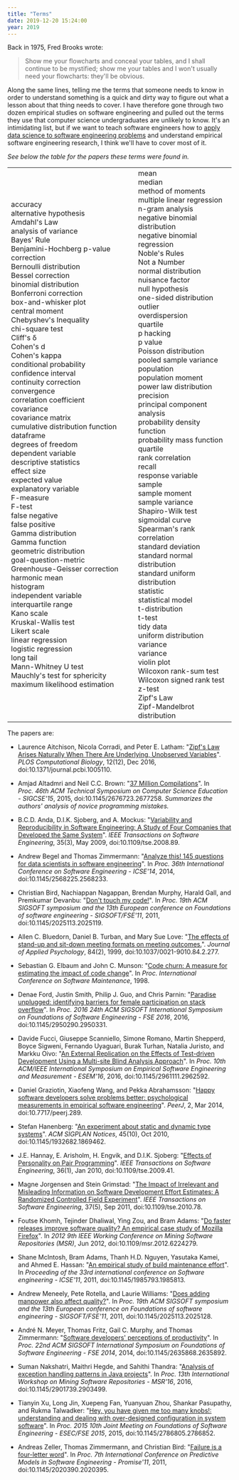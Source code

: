 ```yaml
---
title: "Terms"
date: 2019-12-20 15:24:00
year: 2019
---
```


Back in 1975, Fred Brooks wrote:

> Show me your flowcharts and conceal your tables,
> and I shall continue to be mystified;
> show me your tables and I won't usually need your flowcharts:
> they'll be obvious.

Along the same lines,
telling me the terms that someone needs to know in order to understand something
is a quick and dirty way to figure out what a lesson about that thing needs to cover.
I have therefore gone through two dozen empirical studies on software engineering
and pulled out the terms they use that computer science undergraduates are unlikely to know.
It's an intimidating list,
but if we want to teach software engineers how to
[apply data science to software engineering problems](http://ds4se.tech)
and understand empirical software engineering research,
I think we'll have to cover most of it.

*See below the table for the papers these terms were found in.*

<table>
  <tr>
    <td>
      accuracy<br/>
      alternative hypothesis<br/>
      Amdahl's Law<br/>
      analysis of variance<br/>
      Bayes' Rule<br/>
      Benjamini-Hochberg p-value correction<br/>
      Bernoulli distribution<br/>
      Bessel correction<br/>
      binomial distribution<br/>
      Bonferroni correction<br/>
      box-and-whisker plot<br/>
      central moment<br/>
      Chebyshev's Inequality<br/>
      chi-square test<br/>
      Cliff's δ<br/>
      Cohen's d<br/>
      Cohen's kappa<br/>
      conditional probability<br/>
      confidence interval<br/>
      continuity correction<br/>
      convergence<br/>
      correlation coefficient<br/>
      covariance<br/>
      covariance matrix<br/>
      cumulative distribution function<br/>
      dataframe<br/>
      degrees of freedom<br/>
      dependent variable<br/>
      descriptive statistics<br/>
      effect size<br/>
      expected value<br/>
      explanatory variable<br/>
      F-measure<br/>
      F-test<br/>
      false negative<br/>
      false positive<br/>
      Gamma distribution<br/>
      Gamma function<br/>
      geometric distribution<br/>
      goal-question-metric<br/>
      Greenhouse-Geisser correction<br/>
      harmonic mean<br/>
      histogram<br/>
      independent variable<br/>
      interquartile range<br/>
      Kano scale<br/>
      Kruskal-Wallis test<br/>
      Likert scale<br/>
      linear regression<br/>
      logistic regression<br/>
      long tail<br/>
      Mann-Whitney U test<br/>
      Mauchly's test for sphericity<br/>
      maximum likelihood estimation
    </td>
    <td>
      mean<br/>
      median<br/>
      method of moments<br/>
      multiple linear regression<br/>
      n-gram analysis<br/>
      negative binomial distribution<br/>
      negative binomial regression<br/>
      Noble's Rules<br/>
      Not a Number<br/>
      normal distribution<br/>
      nuisance factor<br/>
      null hypothesis<br/>
      one-sided distribution<br/>
      outlier<br/>
      overdispersion<br/>
      quartile<br/>
      p hacking<br/>
      p value<br/>
      Poisson distribution<br/>
      pooled sample variance<br/>
      population<br/>
      population moment<br/>
      power law distribution<br/>
      precision<br/>
      principal component analysis<br/>
      probability density function<br/>
      probability mass function<br/>
      quartile<br/>
      rank correlation<br/>
      recall<br/>
      response variable<br/>
      sample<br/>
      sample moment<br/>
      sample variance<br/>
      Shapiro-Wilk test<br/>
      sigmoidal curve<br/>
      Spearman's rank correlation<br/>
      standard deviation<br/>
      standard normal distribution<br/>
      standard uniform distribution<br/>
      statistic<br/>
      statistical model<br/>
      t-distribution<br/>
      t-test<br/>
      tidy data<br/>
      uniform distribution<br/>
      variance<br/>
      variance<br/>
      violin plot<br/>
      Wilcoxon rank-sum test<br/>
      Wilcoxon signed rank test<br/>
      z-test<br/>
      Zipf's Law<br/>
      Zipf-Mandelbrot distribution
    </td>
  </tr>
</table>

The papers are:

-   Laurence Aitchison, Nicola Corradi, and Peter E. Latham:
    "[Zipf's Law Arises Naturally When There Are Underlying, Unobserved Variables](https://doi.org/10.1371/journal.pcbi.1005110)".
    *PLOS Computational Biology*, 12(12), Dec 2016, doi:10.1371/journal.pcbi.1005110.

-   Amjad Altadmri and Neil C.C. Brown:
    "[37 Million Compilations](https://doi.org/10.1145/2676723.2677258)".
    In *Proc. 46th ACM Technical Symposium on Computer Science Education - SIGCSE'15*, 2015, doi:10.1145/2676723.2677258.
    *Summarizes the authors' analysis of novice programming mistakes.*

-   B.C.D. Anda, D.I.K. Sjoberg, and A. Mockus:
    "[Variability and Reproducibility in Software Engineering: A Study of Four Companies that Developed the Same System](https://doi.org/10.1109/tse.2008.89)".
    *IEEE Transactions on Software Engineering*, 35(3), May 2009, doi:10.1109/tse.2008.89.

-   Andrew Begel and Thomas Zimmermann:
    "[Analyze this! 145 questions for data scientists in software engineering](https://doi.org/10.1145/2568225.2568233)".
    In *Proc. 36th International Conference on Software Engineering - ICSE'14*, 2014, doi:10.1145/2568225.2568233.

-   Christian Bird, Nachiappan Nagappan, Brendan Murphy, Harald Gall, and Premkumar Devanbu:
    "[Don't touch my code!](https://doi.org/10.1145/2025113.2025119)".
    In *Proc. 19th ACM SIGSOFT symposium and the 13th European conference on Foundations of software engineering - SIGSOFT/FSE'11*, 2011, doi:10.1145/2025113.2025119.

-   Allen C. Bluedorn, Daniel B. Turban, and Mary Sue Love:
    "[The effects of stand-up and sit-down meeting formats on meeting outcomes.](https://doi.org/10.1037/0021-9010.84.2.277)".
    *Journal of Applied Psychology*, 84(2), 1999, doi:10.1037/0021-9010.84.2.277.

-   Sebastian G. Elbaum and John C. Munson:
    "[Code churn: A measure for estimating the impact of code change](http://dl.acm.org/citation.cfm?id=850947.853326)".
    In *Proc. International Conference on Software Maintenance*, 1998.

-   Denae Ford, Justin Smith, Philip J. Guo, and Chris Parnin:
    "[Paradise unplugged: identifying barriers for female participation on stack overflow](https://doi.org/10.1145/2950290.2950331)".
    In *Proc. 2016 24th ACM SIGSOFT International Symposium on Foundations of Software Engineering - FSE 2016*, 2016, doi:10.1145/2950290.2950331.

-   Davide Fucci, Giuseppe Scanniello, Simone Romano, Martin Shepperd, Boyce Sigweni, Fernando Uyaguari, Burak Turhan, Natalia Juristo, and Markku Oivo:
    "[An External Replication on the Effects of Test-driven Development Using a Multi-site Blind Analysis Approach](https://doi.org/10.1145/2961111.2962592)".
    In *Proc. 10th ACM/IEEE International Symposium on Empirical Software Engineering and Measurement - ESEM'16*, 2016, doi:10.1145/2961111.2962592.

-   Daniel Graziotin, Xiaofeng Wang, and Pekka Abrahamsson:
    "[Happy software developers solve problems better: psychological measurements in empirical software engineering](https://doi.org/10.7717/peerj.289)".
    *PeerJ*, 2, Mar 2014, doi:10.7717/peerj.289.

-   Stefan Hanenberg:
    "[An experiment about static and dynamic type systems](https://doi.org/10.1145/1932682.1869462)".
    *ACM SIGPLAN Notices*, 45(10), Oct 2010, doi:10.1145/1932682.1869462.

-   J.E. Hannay, E. Arisholm, H. Engvik, and D.I.K. Sjoberg:
    "[Effects of Personality on Pair Programming](https://doi.org/10.1109/tse.2009.41)".
    *IEEE Transactions on Software Engineering*, 36(1), Jan 2010, doi:10.1109/tse.2009.41.

-   Magne Jorgensen and Stein Grimstad:
    "[The Impact of Irrelevant and Misleading Information on Software Development Effort Estimates: A Randomized Controlled Field Experiment](https://doi.org/10.1109/tse.2010.78)".
    *IEEE Transactions on Software Engineering*, 37(5), Sep 2011, doi:10.1109/tse.2010.78.

-   Foutse Khomh, Tejinder Dhaliwal, Ying Zou, and Bram Adams:
    "[Do faster releases improve software quality? An empirical case study of Mozilla Firefox](https://doi.org/10.1109/msr.2012.6224279)".
    In *2012 9th IEEE Working Conference on Mining Software Repositories (MSR)*, Jun 2012, doi:10.1109/msr.2012.6224279.

-   Shane McIntosh, Bram Adams, Thanh H.D. Nguyen, Yasutaka Kamei, and Ahmed E. Hassan:
    "[An empirical study of build maintenance effort](https://doi.org/10.1145/1985793.1985813)".
    In *Proceeding of the 33rd international conference on Software engineering - ICSE'11*, 2011, doi:10.1145/1985793.1985813.

-   Andrew Meneely, Pete Rotella, and Laurie Williams:
    "[Does adding manpower also affect quality?](https://doi.org/10.1145/2025113.2025128)".
    In *Proc. 19th ACM SIGSOFT symposium and the 13th European conference on Foundations of software engineering - SIGSOFT/FSE'11*, 2011, doi:10.1145/2025113.2025128.

-   André N. Meyer, Thomas Fritz, Gail C. Murphy, and Thomas Zimmermann:
    "[Software developers' perceptions of productivity](https://doi.org/10.1145/2635868.2635892)".
    In *Proc. 22nd ACM SIGSOFT International Symposium on Foundations of Software Engineering - FSE 2014*, 2014, doi:10.1145/2635868.2635892.

-   Suman Nakshatri, Maithri Hegde, and Sahithi Thandra:
    "[Analysis of exception handling patterns in Java projects](https://doi.org/10.1145/2901739.2903499)".
    In *Proc. 13th International Workshop on Mining Software Repositories - MSR'16*, 2016, doi:10.1145/2901739.2903499.

-   Tianyin Xu, Long Jin, Xuepeng Fan, Yuanyuan Zhou, Shankar Pasupathy, and Rukma Talwadker:
    "[Hey, you have given me too many knobs!: understanding and dealing with over-designed configuration in system software](https://doi.org/10.1145/2786805.2786852)".
    In *Proc. 2015 10th Joint Meeting on Foundations of Software Engineering - ESEC/FSE 2015*, 2015, doi:10.1145/2786805.2786852.

-   Andreas Zeller, Thomas Zimmermann, and Christian Bird:
    "[Failure is a four-letter word](https://doi.org/10.1145/2020390.2020395)".
    In *Proc. 7th International Conference on Predictive Models in Software Engineering - Promise'11*, 2011, doi:10.1145/2020390.2020395.
